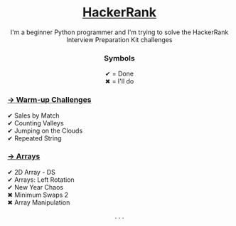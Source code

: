 <a href='https://www.hackerrank.com/interview/interview-preparation-kit'> <h1 align='center'> HackerRank </h1> </a>
<p align='center'> I'm a beginner Python programmer and I'm trying to solve the HackerRank Interview Preparation Kit challenges</p>
<h3 align='center'> Symbols </h3>
<p align='center'>
✔ = Done <br>
✖ = I'll do
</p>

<a href='https://www.hackerrank.com/interview/interview-preparation-kit/warmup/challenges'><h3> → Warm-up Challenges </h3></a>
<p>
✔ Sales by Match
<br>
✔ Counting Valleys
<br>
✔ Jumping on the Clouds
<br>
✔ Repeated String
</p>

<a href='https://www.hackerrank.com/interview/interview-preparation-kit/arrays/challenges'><h3> → Arrays </h3></a>
<p>
✔ 2D Array - DS
<br>
✔ Arrays: Left Rotation
<br>
✔ New Year Chaos
<br>
✖ Minimum Swaps 2
<br>
✖ Array Manipulation
</p>

<p align='center'>. . .</p>
